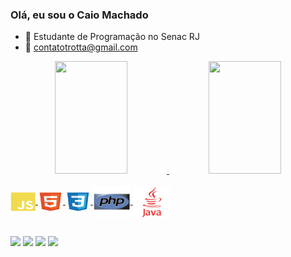 ### Olá, eu sou o Caio Machado

- 🔭 Estudante de Programação no Senac RJ
- 📩 contatotrotta@gmail.com

<div align="center">
  <a href="https://github.com/caiotrotta">
  <img  width="48%" height="180em" src="https://github-readme-stats.vercel.app/api?username=caiotrotta&show_icons=true&theme=dark&include_all_commits=true&count_private=true"/>
  <img width="48%" height="180em" src="https://github-readme-stats.vercel.app/api/top-langs/?username=caiotrotta&layout=compact&langs_count=7&theme=dark"/>
</div>

  
  <div style="display: inline_block"><br>
  <img align="center" alt="Caio-Js" height="30" width="40" src="https://raw.githubusercontent.com/devicons/devicon/master/icons/javascript/javascript-plain.svg">
  <!--<img align="center" alt="Caio-Ts" height="30" width="40" src="https://raw.githubusercontent.com/devicons/devicon/master/icons/typescript/typescript-plain.svg">-->
  <!--<img align="center" alt="Caio-React" height="30" width="40" src="https://raw.githubusercontent.com/devicons/devicon/master/icons/react/react-original.svg">-->
  <img align="center" alt="Caio-HTML" height="30" width="40" src="https://raw.githubusercontent.com/devicons/devicon/master/icons/html5/html5-original.svg">
  <img align="center" alt="Caio-CSS" height="30" width="40" src="https://raw.githubusercontent.com/devicons/devicon/master/icons/css3/css3-original.svg">
  <!--<img align="center" alt="Caio-Python" height="30" width="40" src="https://raw.githubusercontent.com/devicons/devicon/master/icons/python/python-original.svg">-->
  <img align="center" alt="Caio-php" height="50" width="60" src="https://github.com/devicons/devicon/blob/master/icons/php/php-original.svg">
    <img align="center" alt="Caio-java" height="50" width="60" src="https://github.com/devicons/devicon/blob/master/icons/java/java-plain-wordmark.svg">
  </div>
  
  ##
  
   <a href="https://api.whatsapp.com/send?phone=5521998382396&text=No%20que%20posso%20ajudar%3F" target="_blank"><img src="https://img.shields.io/badge/WhatsApp-25D366?style=for-the-badge&logo=whatsapp&logoColor=white" target="_blank"></a>
  <a href="https://instagram.com/caiomtrotta" target="_blank"><img src="https://img.shields.io/badge/-Instagram-%23E4405F?style=for-the-badge&logo=instagram&logoColor=white" target="_blank"></a>
 <a href="https://discord.gg/RNTeWYxt" target="_blank"><img src="https://img.shields.io/badge/Discord-7289DA?style=for-the-badge&logo=discord&logoColor=white" target="_blank"></a> 
  <a href="https://www.linkedin.com/in/caio-machado-trotta-456380208/" target="_blank"><img src="https://img.shields.io/badge/-LinkedIn-%230077B5?style=for-the-badge&logo=linkedin&logoColor=white" target="_blank"></a>

